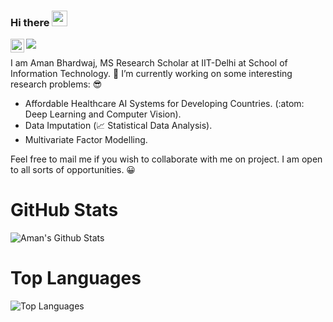 ### Hi there <img src="https://media.giphy.com/media/hvRJCLFzcasrR4ia7z/giphy.gif" width="25px">
<a href="https://www.linkedin.com/in/aman-bhardwaj-iitd/">
  <img align="left" alt="Aman's Linkedin" width="22px" src="https://raw.githubusercontent.com/peterthehan/peterthehan/master/assets/linkedin.svg" />
</a>

![](https://visitor-badge.glitch.me/badge?page_id=cosmoluminous)
<br />

I am Aman Bhardwaj, MS Research Scholar at IIT-Delhi at School of Information Technology. 
🔭 I’m currently working on some interesting research problems: 😎
* Affordable Healthcare AI Systems for Developing Countries. (:atom: Deep Learning and Computer Vision).
* Data Imputation (📈 Statistical Data Analysis).
* Multivariate Factor Modelling.

Feel free to mail me if you wish to collaborate with me on project. I am open to all sorts of opportunities. 😀

# GitHub Stats
![Aman's Github Stats](https://github-readme-stats.vercel.app/api?username=CosmoLuminous&show_icons=true&theme=radical&layout=compact&count_private=true&include_all_commits=true)

# Top Languages
![Top Languages](https://github-readme-stats.vercel.app/api/top-langs/?username=CosmoLuminous&layout=compact&theme=radical)

<!--<p align="center"> 
  <img src="https://github-readme-stats.vercel.app/api?username=cosmoluminous&show_icons=true&theme=radical&count_private=true&include_all_commits=true" alt="" /><br />
  <img src="https://github-readme-stats.vercel.app/api/top-langs/?username=cosmoluminous&layout=compact" alt="" />
</p>-->

<!--
**CosmoLuminous/CosmoLuminous** is a ✨ _special_ ✨ repository because its `README.md` (this file) appears on your GitHub profile.


Here are some ideas to get you started:

- 🔭 I’m currently working on ...
- 🌱 I’m currently learning ...
- 👯 I’m looking to collaborate on ...
- 🤔 I’m looking for help with ...
- 💬 Ask me about ...
- 📫 How to reach me: ...
- 😄 Pronouns: ...
- ⚡ Fun fact: ...
-->
